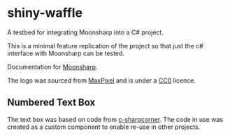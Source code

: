 # shiny-waffle
A testbed for integrating Moonsharp into a C# project.

This is a minimal feature replication of the project so that just the c# interface with Moonsharp can be tested.

Documentation for [Moonsharp](http://www.moonsharp.org/).

The logo was sourced from [MaxPixel](http://maxpixel.freegreatpicture.com/Dessert-Belgian-Dusting-Waffle-Sugar-Snack-Sweet-891903) and is under a [CC0](https://creativecommons.org/publicdomain/zero/1.0/deed.en) licence.

## Numbered Text Box
The text box was based on code from [c-sharpcorner](http://www.c-sharpcorner.com/blogs/creating-line-numbers-for-richtextbox-in-c-sharp).
The code in use was created as a custom component to enable re-use in other projects.
